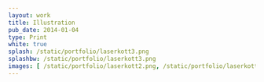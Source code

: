 ```yaml
---
layout: work
title: Illustration
pub_date: 2014-01-04
type: Print
white: true
splash: /static/portfolio/laserkott3.png
splashbw: /static/portfolio/laserkott3.png
images: [ /static/portfolio/laserkott2.png, /static/portfolio/laserkott1.png ]
---
```


